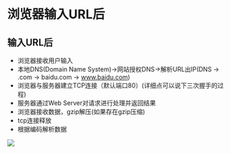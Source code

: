 # 浏览器输入URL后

## 输入URL后

- 浏览器接收用户输入
- 本地DNS(Domain Name System)->网站授权DNS->解析URL出IP(DNS -> .com -> baidu.com -> www.baidu.com)
- 浏览器与服务器建立TCP连接（默认端口80）(详细点可以说下三次握手的过程)
- 服务器通过Web Server对请求进行处理并返回结果
- 浏览器接收数据，gzip解压(如果存在gzip压缩)
- tcp连接释放
- 根据编码解析数据

![](http://onb5ufwvw.bkt.clouddn.com/18-3-14/74320453.jpg)

